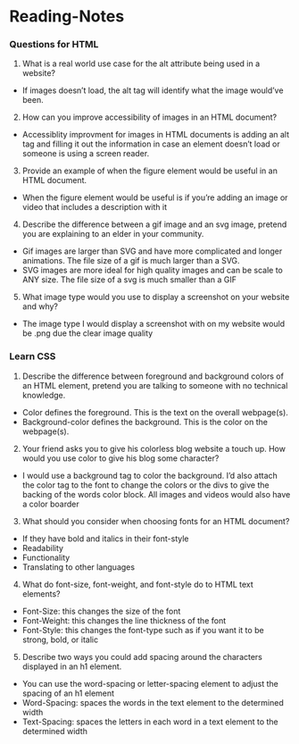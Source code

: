 # Reading-Notes


### Questions for HTML 

1. What is a real world use case for the alt attribute being used in a website?

- If images doesn’t load, the alt tag will identify what the image would’ve been.

2. How can you improve accessibility of images in an HTML document?

- Accessiblity improvment for images in HTML documents is adding an alt tag and filling it out the information in case an element doesn’t load or someone is using a screen reader.

3. Provide an example of when the figure element would be useful in an HTML document.

- When the figure element would be useful is if you’re adding an image or video that includes a description with it

4. Describe the difference between a gif image and an svg image, pretend you are explaining to an elder in your community.

- Gif images are larger than SVG and have more complicated and longer animations. The file size of a gif is much larger than a SVG.
- SVG images are more ideal for high quality images and can be scale to ANY size. The file size of a svg is much smaller than a GIF

5. What image type would you use to display a screenshot on your website and why?

- The image type I would display a screenshot with on my website would be .png due the clear image quality

### Learn CSS

1. Describe the difference between foreground and background colors of an HTML element, pretend you are talking to someone with no technical knowledge.

- Color defines the foreground. This is the text on the overall webpage(s).
- Background-color defines the background. This is the color on the webpage(s).

2. Your friend asks you to give his colorless blog website a touch up. How would you use color to give his blog some character?

- I would use a background tag to color the background. I’d also attach the color tag to the font to change the colors or the divs to give the backing of the words color block. All images and videos would also have a color boarder

3. What should you consider when choosing fonts for an HTML document?

- If they have bold and italics in their font-style
- Readability
- Functionality
- Translating to other languages

4. What do font-size, font-weight, and font-style do to HTML text elements?

- Font-Size: this changes the size of the font
- Font-Weight: this changes the line thickness of the font
- Font-Style: this changes the font-type such as if you want it to be strong, bold, or italic

5. Describe two ways you could add spacing around the characters displayed in an h1 element.

- You can use the word-spacing or letter-spacing element to adjust the spacing of an h1 element
- Word-Spacing: spaces the words in the text element to the determined width
- Text-Spacing: spaces the letters in each word in a text element to the determined width
